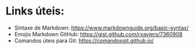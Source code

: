 # Links úteis:
- Sintaxe de Markdown: https://www.markdownguide.org/basic-syntax/
- Emojis Markdown GitHub: https://gist.github.com/rxaviers/7360908
- Comandos úteis para Git: https://comandosgit.github.io/